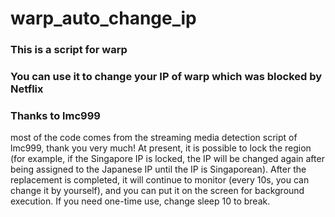 # warp_auto_change_ip

### This is a script for warp
### You can use it to change your IP of warp which was blocked by Netflix
### Thanks to lmc999

most of the code comes from the streaming media detection script of lmc999, thank you very much!
At present, it is possible to lock the region (for example, if the Singapore IP is locked, the IP will be changed again after being assigned to the Japanese IP until the IP is Singaporean).
After the replacement is completed, it will continue to monitor (every 10s, you can change it by yourself), and you can put it on the screen for background execution.
If you need one-time use, change sleep 10 to break.
